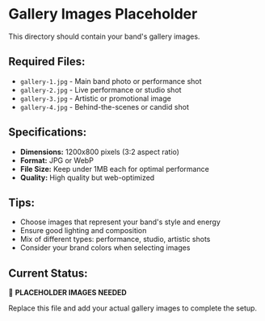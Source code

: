 # Gallery Images Placeholder

This directory should contain your band's gallery images.

## Required Files:
- `gallery-1.jpg` - Main band photo or performance shot
- `gallery-2.jpg` - Live performance or studio shot
- `gallery-3.jpg` - Artistic or promotional image
- `gallery-4.jpg` - Behind-the-scenes or candid shot

## Specifications:
- **Dimensions:** 1200x800 pixels (3:2 aspect ratio)
- **Format:** JPG or WebP
- **File Size:** Keep under 1MB each for optimal performance
- **Quality:** High quality but web-optimized

## Tips:
- Choose images that represent your band's style and energy
- Ensure good lighting and composition
- Mix of different types: performance, studio, artistic shots
- Consider your brand colors when selecting images

## Current Status:
🔴 **PLACEHOLDER IMAGES NEEDED**

Replace this file and add your actual gallery images to complete the setup.
